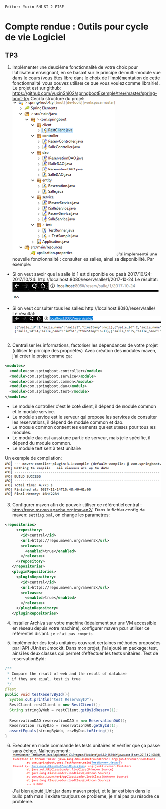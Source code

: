 `Editor: Yuxin SHI`
`SI 2 FISE`
# Compte rendue : Outils pour cycle de vie Logiciel
## TP3
1. Implémenter une deuxième fonctionnalité de votre choix pour l’utilisateur enseignant, en se basant sur le principe de multi-module vue dans le cours (vous êtes libre dans le choix de l’implémentation de cette fonctionnalité, vous pouvez utiliser ce que vous voulez comme librairie).
Le projet est sur github:
https://github.com/yuxinShi02/springbootExemple/tree/master/spring-boot-try
Ceci la structure du projet:
![](structure.PNG)
J'ai implementé une nouvelle fonctionnalité : consulter les salles, ainsi sa disponibilité.
Par exemple:
  - Si on veut savoir que la salle id 1 est disponible ou pas à 2017/10/24: 2017/10/24:
  http://localhost:8080/reserv/salle/1/2017-10-24
  Le résultat:
  ![](repDispo.PNG)
  - Si on veut consulter tous les salles:
  http://localhost:8080/reserv/salle/
  Le résultat:
  ![](repAllSalle.PNG)
2. Centraliser les informations, factoriser les dépendances de votre projet (utiliser le principe des propriétés).
Avec création des modules maven, j'ai créer le projet comme ça:
```xml
<modules>
  <module>com.springboot.controller</module>
  <module>com.springboot.service</module>
  <module>com.springboot.common</module>
  <module>com.springboot.dao</module>
  <module>com.springboot.test</module>
</modules>
```
  - Le module controller c'est le coté client, il dépend de module common et le module service.
  - Le module service est le serveur qui propose les services de consulter les reservations, il dépend de module common et dao.
  - Le module common contient les éléments qui est utilisés pour tous les modules.
  - Le module dao est aussi une partie de serveur, mais je le spécifie, il dépend du module common.
  - Le module test sert à test unitaire

Un exemple de compilation:
![](maven_compile.png)

3. Configurer maven afin de pouvoir utiliser ce référentiel central : http://repo.maven.apache.org/maven2/.
Dans le fichier config de maven: `setting.xml`, on change les parametres:
```xml
<repositories>
     <repository>
       <id>central</id>
       <url>https://repo.maven.org/maven2</url>
       <releases>
         <enabled>true</enabled>
       </releases>
     </repository>
   </repositories>
   <pluginRepositories>
     <pluginRepository>
       <id>central</id>
       <url>https://repo.maven.org/maven2</url>
       <releases>
         <enabled>true</enabled>
       </releases>
     </pluginRepository>
   </pluginRepositories>
```
4. Installer Archiva sur votre machine (idéalement sur une VM accessible en réseau depuis votre machine), configurer maven pour utiliser ce référentiel distant.
`je n'ai pas compris`

5. Implémenter des tests unitaires couvrant certaines méthodes proposées par l’API JUnit et Jmockit.
Dans mon projet, j'ai ajouté un package: test, ainsi les deux classes qui permet d'effectuer les tests unitaires.
Test de reservationById:
```java
/**
 * Compare the result of web and the result of database
 * if they are equal, test is true
 */
@Test
public void testReservById(){
  System.out.println("test ReservByID");
  RestClient restClient = new RestClient();
  String stringByWeb = restClient.getByIdReserv(1);

  ReservationDAO reservationDAO = new ReservationDAO();
  Reservation rsvByDao = reservationDAO.getById(1);
  assertEquals(stringByWeb, rsvByDao.toString());
}
```

6. Exécuter en mode commande les tests unitaires et vérifier que ça passe sans échec.
Malheusement:
![](errorjUnit.PNG)
J'ai bien ajouté jUnit.jar dans maven projet, et le jar est bien dans le build path mais il existe tourjours ce probleme, je n'ai pas pu résodre ce probleme.
